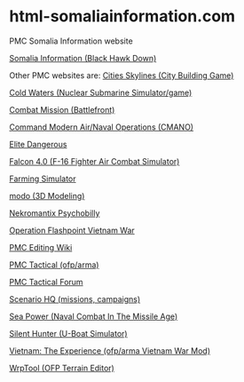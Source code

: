 # html-somaliainformation.com

PMC Somalia Information website

[Somalia Information (Black Hawk Down)](https://www.somalia.pmctactical.org)

Other PMC websites are:
[Cities Skylines (City Building Game)](https://cities-skylines.pmctactical.org)

[Cold Waters (Nuclear Submarine Simulator/game)](https://www.cold-waters.pmctactical.org)

[Combat Mission (Battlefront)](https://www.combat-mission.pmctactical.org)

[Command Modern Air/Naval Operations (CMANO)](https://www.cmano.pmctactical.org)

[Elite Dangerous](https://www.elitedangerous.net)

[Falcon 4.0 (F-16 Fighter Air Combat Simulator)](https://www.falcon4.org)

[Farming Simulator](https://www.farming-simulator.org)

[modo (3D Modeling)](https://www.modo.pmctactical.org)

[Nekromantix Psychobilly](https://www.nekromantix.com)

[Operation Flashpoint Vietnam War](https://www.ofpnam.com)

[PMC Editing Wiki](https://pmc.editing.wiki)

[PMC Tactical (ofp/arma)](https://www.pmctactical.org)

[PMC Tactical Forum](https://www.pmctactical.org/forum/)

[Scenario HQ (missions, campaigns)](https://www.scenariohq.com)

[Sea Power (Naval Combat In The Missile Age)](https://www.sea-power.pmctactical.org)

[Silent Hunter (U-Boat Simulator)](https://www.silenthunter.info)

[Vietnam: The Experience (ofp/arma Vietnam War Mod)](https://www.vtemod.com)

[WrpTool (OFP Terrain Editor)](https://www.wrptool.com)

